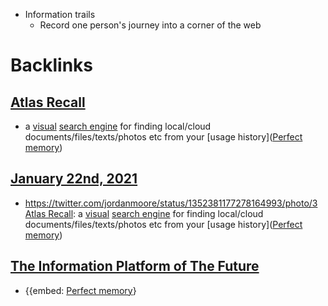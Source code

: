 - Information trails
    - Record one person's journey into a corner of the web

# Backlinks
## [Atlas Recall](<Atlas Recall.md>)
- a [visual]([visualizer](<visualizer.md>)) [search engine](<search engine.md>) for finding local/cloud documents/files/texts/photos etc from your [usage history]([Perfect memory](<Perfect memory.md>))

## [January 22nd, 2021](<January 22nd, 2021.md>)
- https://twitter.com/jordanmoore/status/1352381177278164993/photo/3 [Atlas Recall](<Atlas Recall.md>): a [visual]([visualizer](<visualizer.md>)) [search engine](<search engine.md>) for finding local/cloud documents/files/texts/photos etc from your [usage history]([Perfect memory](<Perfect memory.md>))

## [The Information Platform of The Future](<The Information Platform of The Future.md>)
- {{embed: [Perfect memory](<Perfect memory.md>)}

